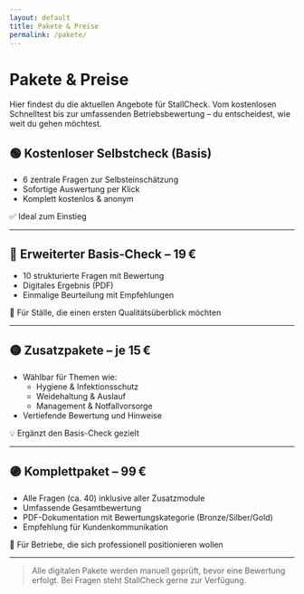 ```yaml
---
layout: default
title: Pakete & Preise
permalink: /pakete/
---
```


# Pakete & Preise

Hier findest du die aktuellen Angebote für StallCheck. Vom kostenlosen Schnelltest bis zur umfassenden Betriebsbewertung – du entscheidest, wie weit du gehen möchtest.

## 🟢 Kostenloser Selbstcheck (Basis)

- 6 zentrale Fragen zur Selbsteinschätzung
- Sofortige Auswertung per Klick
- Komplett kostenlos & anonym

✅ Ideal zum Einstieg

---

## 🔵 Erweiterter Basis-Check – 19 €

- 10 strukturierte Fragen mit Bewertung
- Digitales Ergebnis (PDF)
- Einmalige Beurteilung mit Empfehlungen

🎯 Für Ställe, die einen ersten Qualitätsüberblick möchten

---

## 🟡 Zusatzpakete – je 15 €

- Wählbar für Themen wie:
  - Hygiene & Infektionsschutz
  - Weidehaltung & Auslauf
  - Management & Notfallvorsorge
- Vertiefende Bewertung und Hinweise

💡 Ergänzt den Basis-Check gezielt

---

## 🟣 Komplettpaket – 99 €

- Alle Fragen (ca. 40) inklusive aller Zusatzmodule
- Umfassende Gesamtbewertung
- PDF-Dokumentation mit Bewertungskategorie (Bronze/Silber/Gold)
- Empfehlung für Kundenkommunikation

🏅 Für Betriebe, die sich professionell positionieren wollen

---

> Alle digitalen Pakete werden manuell geprüft, bevor eine Bewertung erfolgt. Bei Fragen steht StallCheck gerne zur Verfügung.

